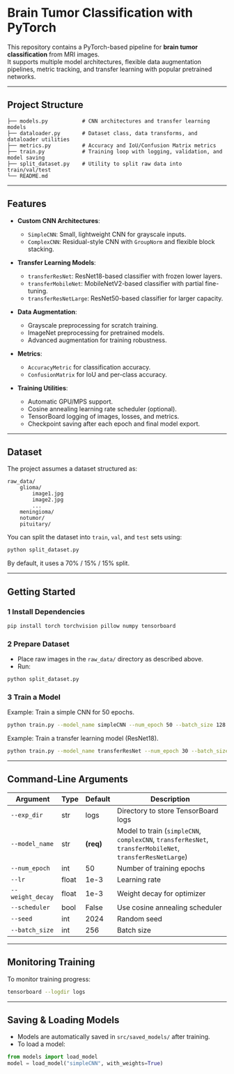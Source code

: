 # Brain Tumor Classification with PyTorch

This repository contains a PyTorch-based pipeline for **brain tumor classification** from MRI images.  
It supports multiple model architectures, flexible data augmentation pipelines, metric tracking, and transfer learning with popular pretrained networks.

---

## Project Structure

```
├── models.py           # CNN architectures and transfer learning models
├── dataloader.py       # Dataset class, data transforms, and dataloader utilities
├── metrics.py          # Accuracy and IoU/Confusion Matrix metrics
├── train.py            # Training loop with logging, validation, and model saving
├── split_dataset.py    # Utility to split raw data into train/val/test
└── README.md
```

---

## Features

- **Custom CNN Architectures**:
  - `SimpleCNN`: Small, lightweight CNN for grayscale inputs.
  - `ComplexCNN`: Residual-style CNN with `GroupNorm` and flexible block stacking.

- **Transfer Learning Models**:
  - `transferResNet`: ResNet18-based classifier with frozen lower layers.
  - `transferMobileNet`: MobileNetV2-based classifier with partial fine-tuning.
  - `transferResNetLarge`: ResNet50-based classifier for larger capacity.

- **Data Augmentation**:
  - Grayscale preprocessing for scratch training.
  - ImageNet preprocessing for pretrained models.
  - Advanced augmentation for training robustness.

- **Metrics**:
  - `AccuracyMetric` for classification accuracy.
  - `ConfusionMatrix` for IoU and per-class accuracy.

- **Training Utilities**:
  - Automatic GPU/MPS support.
  - Cosine annealing learning rate scheduler (optional).
  - TensorBoard logging of images, losses, and metrics.
  - Checkpoint saving after each epoch and final model export.

---

## Dataset

The project assumes a dataset structured as:

```
raw_data/
    glioma/
        image1.jpg
        image2.jpg
        ...
    meningioma/
    notumor/
    pituitary/
```

You can split the dataset into `train`, `val`, and `test` sets using:

```bash
python split_dataset.py
```

By default, it uses a 70% / 15% / 15% split.

---

## Getting Started

### 1️ Install Dependencies
```bash
pip install torch torchvision pillow numpy tensorboard
```

### 2️ Prepare Dataset
- Place raw images in the `raw_data/` directory as described above.
- Run:
```bash
python split_dataset.py
```

### 3️ Train a Model
Example: Train a simple CNN for 50 epochs.
```bash
python train.py --model_name simpleCNN --num_epoch 50 --batch_size 128 --lr 0.001
```

Example: Train a transfer learning model (ResNet18).
```bash
python train.py --model_name transferResNet --num_epoch 30 --batch_size 64 --lr 0.0005
```

---

## Command-Line Arguments

| Argument       | Type  | Default  | Description |
|----------------|-------|----------|-------------|
| `--exp_dir`    | str   | logs     | Directory to store TensorBoard logs |
| `--model_name` | str   | **(req)**| Model to train (`simpleCNN`, `complexCNN`, `transferResNet`, `transferMobileNet`, `transferResNetLarge`) |
| `--num_epoch`  | int   | 50       | Number of training epochs |
| `--lr`         | float | 1e-3     | Learning rate |
| `--weight_decay` | float | 1e-3   | Weight decay for optimizer |
| `--scheduler`  | bool  | False    | Use cosine annealing scheduler |
| `--seed`       | int   | 2024     | Random seed |
| `--batch_size` | int   | 256      | Batch size |

---

## Monitoring Training

To monitor training progress:
```bash
tensorboard --logdir logs
```

---

## Saving & Loading Models

- Models are automatically saved in `src/saved_models/` after training.
- To load a model:
```python
from models import load_model
model = load_model("simpleCNN", with_weights=True)
```
